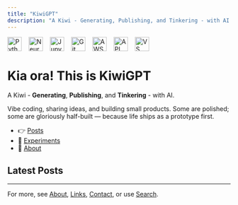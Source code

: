 ```yaml
---
title: "KiwiGPT"
description: "A Kiwi - Generating, Publishing, and Tinkering - with AI! Vibe coding, ideas in public, and small products (some polished, some gloriously half-built)."
---
```

<div class="home-tech-icons" style="display:flex;gap:16px;align-items:center;flex-wrap:wrap;margin: 4px 0 8px;">
	<img src="/TechIcon/TechIcon_Python.png" alt="Python" height="32"/>
	<img src="/TechIcon/TechIcon_NeuralNetwork.png" alt="Neural Network" height="32"/>
	<img src="/TechIcon/TechIcon_Jupyter.png" alt="Jupyter" height="32"/>
	<img src="/TechIcon/TechIcon_Git.png" alt="Git" height="32"/>
	<img src="/TechIcon/TechIcon_AWS.png" alt="AWS" height="32"/>
	<img src="/TechIcon/TechIcon_API.png" alt="API" height="32"/>
	<img src="/TechIcon/TechIcon_VSCode.png" alt="VS Code" height="32"/>
</div>

# Kia ora! This is **KiwiGPT**  
A Kiwi - **Generating**, **Publishing**, and **Tinkering** - with AI.

Vibe coding, sharing ideas, and building small products. Some are polished; some are gloriously half-built — because life ships as a prototype first.

- 👉 [Posts](/posts/)
- 🧪 [Experiments](/projects/)
- 💌 [About](/about/)


## Latest Posts

---

For more, see [About](/about/), [Links](/links/), [Contact](/contact/), or use [Search](/search/).